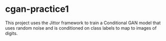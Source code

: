# cgan-practice1
This project uses the Jittor framework to train a Conditional GAN model that uses random noise and is conditioned on class labels to map to images of digits.
